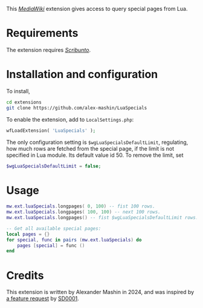 This _[MediaWiki](https://mediawiki.org)_ extension gives access to query special pages from Lua.

# Requirements
The extension requires _[Scribunto](https://mediawiki.org/wiki/extension:Scribunto)_.

# Installation and configuration
To install,
```bash
cd extensions
git clone https://github.com/alex-mashin/LuaSpecials
```

To enable the extension, add to `LocalSettings.php`:
```php
wfLoadExtension( 'LuaSpecials' );
```

The only configuration setting is `$wgLuaSpecialsDefaultLimit`,
regulating, how much rows are fetched from the special page, if the limit
is not specified in Lua module. Its default value id 50.
To remove the limit, set
```php
$wgLuaSpecialsDefaultLimit = false;
```

# Usage
```lua
mw.ext.luaSpecials.longpages( 0, 100) -- fist 100 rows.
mw.ext.luaSpecials.longpages( 100, 100) -- next 100 rows.
mw.ext.luaSpecials.longpages() -- fist $wgLuaSpecialsDefaultLimit rows.

-- Get all available special pages:
local pages = {}
for special, func in pairs (mw.ext.luaSpecials) do
	pages [special] = func ()
end 
```

# Credits
This extension is written by Alexander Mashin in 2024,
and was inspired by [a feature request](https://phabricator.wikimedia.org/T354890)
by [SD0001](https://phabricator.wikimedia.org/p/SD0001/). 
